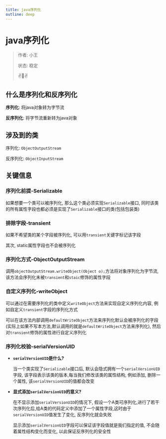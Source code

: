 ```yaml
---
title: java序列化
outline: deep
---
```


# java序列化
> 作者: 小王
> 
> 状态: 稳定
>
> :v::eyes::v:

## 什么是序列化和反序列化

**序列化**: 将java对象转为字节流

**反序列化**: 将字节流重新转为java对象



## 涉及到的类

序列化: `ObjectOutputStream`

反序列化: `ObjectInputStream`





## 关键信息

### 序列化前提-Serializable

如果想要一个类可以被序列化, 那么这个类必须实现`Serializable`接口, 同时该类的所有属性字段也都必须是实现了`Serializable`接口的类(包括包装类)



### 排除字段-transient

如果不希望类的某个字段被序列化, 可以用`transient`关键字标记该字段

其次, static属性字段也不会被序列化



### 序列化方式-ObjectOutputStream

调用`objectOutputStream.writeObject(Object o);`方法将对象序列化为字节流, 该方法会序列化未被`transient`和`staic`修饰的属性字段



### 自定义序列化-writeObject

可以通过在需要序列化的类中定义`writeObject`方法来实现自定义序列化内容, 例如自定义`transient`字段的序列化方式

可以在该方法内部调用`defaultWriteObject`方法来序列化默认会被序列化的字段(实际上如果不写本方法,默认调用的就是`defaultWriteObject`方法来序列化), 然后对`transient`修饰的属性进行自定义序列化



### 序列化校验-serialVersionUID

- **`serialVersionUID`是什么?**

  当一个类实现了`Serializable`接口后, 默认会隐式拥有一个`serialVersionUID`字段, 该字段表示该类的版本,每当我们修改该类的属性结构, 例如添加, 删除一个属性, 该`serialVersionUID`的值都会改变

- **显式添加`serialVersionUID`的意义?**

  在不显示添加`serialVersionUID`的情况下, 假设一个A类可序列化,进行了若干次序列化后,给A类的代码定义中添加了一个属性字段,这时由于`serialVersionUID`值发生了变化, 反序列化就会失败

  显示添加`serialVersionUID`字段可以保证该字段值就是我们指定的值, 不会随着属性结构变化而变化, 以此保证反序列化的安全性

  

